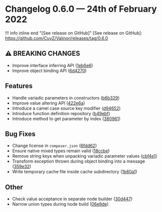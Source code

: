 # Changelog 0.6.0 — 24th of February 2022

!!! info inline end "[See release on GitHub]"
    [See release on GitHub]: https://github.com/CuyZ/Valinor/releases/tag/0.6.0

## ⚠ BREAKING CHANGES

* Improve interface inferring API ([1eb6e6](https://github.com/CuyZ/Valinor/commit/1eb6e6191368453b2c982068a4ceac42681dcbe8))
* Improve object binding API ([6d4270](https://github.com/CuyZ/Valinor/commit/6d427088f7141a860ce89e5874fdcdf3abb528b6))

## Features

* Handle variadic parameters in constructors ([b6b329](https://github.com/CuyZ/Valinor/commit/b6b329663853aec3597041eea3d936186c410621))
* Improve value altering API ([422e6a](https://github.com/CuyZ/Valinor/commit/422e6a8b272ee1955fef904a43c8bf3721b70ae1))
* Introduce a camel case source key modifier ([d94652](https://github.com/CuyZ/Valinor/commit/d9465222f463896f84379f6e6f1cfef016a0470d))
* Introduce function definition repository ([b49ebf](https://github.com/CuyZ/Valinor/commit/b49ebf37be630d4a26e3525ecaedf89fbaa53520))
* Introduce method to get parameter by index ([380961](https://github.com/CuyZ/Valinor/commit/380961247e065155ce2fdd212f8a51bbe82e931e))

## Bug Fixes

* Change license in `composer.json` ([6fdd62](https://github.com/CuyZ/Valinor/commit/6fdd62dfc2fd68b29b6d915e1f3a81f54e5aea51))
* Ensure native mixed types remain valid ([18ccbe](https://github.com/CuyZ/Valinor/commit/18ccbebb9a4484e4efb4db2c5c9405e853578e7d))
* Remove string keys when unpacking variadic parameter values ([cbf4e1](https://github.com/CuyZ/Valinor/commit/cbf4e11154ae428323099db7e689494624f63293))
* Transform exception thrown during object binding into a message ([359e32](https://github.com/CuyZ/Valinor/commit/359e32d03d062610aab4c171a943b28a09cbaf0f))
* Write temporary cache file inside cache subdirectory ([1b80a1](https://github.com/CuyZ/Valinor/commit/1b80a1df9d64e4c835362b34b1dec9b38ad083d3))

## Other

* Check value acceptance in separate node builder ([30d447](https://github.com/CuyZ/Valinor/commit/30d4479aefdeb09c7cea20cb4daea1f2b724871b))
* Narrow union types during node build ([06e9de](https://github.com/CuyZ/Valinor/commit/06e9dedfd8742be8946b57aedc8d03945eae36fc))
